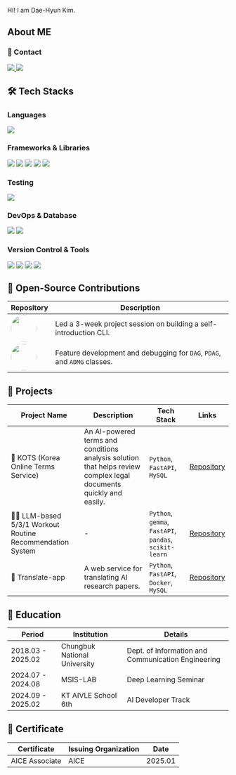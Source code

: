 HI! I am Dae-Hyun Kim. <br>

## About ME

### 📧 Contact
<a href="mailto:daehyun99@kakao.com">
    <img src="https://img.shields.io/badge/daehyun99@kakao.com-FEE500?style=for-the-badge&logo=maildotru&logoColor=black"/>
</a>
<a href="https://www.linkedin.com/in/daehyun-kim-5084b9333/" target="_blank">
    <img src="https://img.shields.io/badge/LinkedIn-0A66C2?style=for-the-badge&logo=linkedin&logoColor=white"/>
</a>

## 🛠 Tech Stacks
### Languages
<img src="https://img.shields.io/badge/Python-3776AB?style=for-the-badge&logo=python&logoColor=white"/>

### Frameworks & Libraries
<img src="https://img.shields.io/badge/FastAPI-009688?style=for-the-badge&logo=fastapi&logoColor=white"/>
<img src="https://img.shields.io/badge/PyTorch-EE4C2C?style=for-the-badge&logo=pytorch&logoColor=white"/>
<img src="https://img.shields.io/badge/TensorFlow-FF6F00?style=for-the-badge&logo=tensorflow&logoColor=white"/>
<img src="https://img.shields.io/badge/Pandas-150458?style=for-the-badge&logo=pandas&logoColor=white"/>
<img src="https://img.shields.io/badge/Scikit--learn-F7931E?style=for-the-badge&logo=scikit-learn&logoColor=white"/>

### Testing
<img src="https://img.shields.io/badge/Pytest-0A9EDC?style=for-the-badge&logo=pytest&logoColor=white"/>

### DevOps & Database
<img src="https://img.shields.io/badge/Docker-2496ED?style=for-the-badge&logo=docker&logoColor=white"/>
<img src="https://img.shields.io/badge/MySQL-4479A1?style=for-the-badge&logo=mysql&logoColor=white"/>

### Version Control & Tools
<img src="https://img.shields.io/badge/Git-F05032?style=for-the-badge&logo=git&logoColor=white"/>
<img src="https://img.shields.io/badge/GitHub-181717?style=for-the-badge&logo=github&logoColor=white"/>
<img src="https://img.shields.io/badge/Notion-000000?style=for-the-badge&logo=notion&logoColor=white"/>
<img src="https://img.shields.io/badge/GitHub%20Wiki-0366D6?style=for-the-badge&logo=github&logoColor=white"/>


## 🤝 Open-Source Contributions
| Repository | Description |
| --- | --- |
| [<img src="https://github.com/hellopy-korea.png" width="60" height="60" style="border-radius:50%;">](https://github.com/HelloPy-Korea/CLIck-Me) | Led a 3-week project session on building a self-introduction CLI.|
| [<img src="https://github.com/pgmpy.png" width="60" height="60" style="border-radius:50%;">](https://github.com/pgmpy/pgmpy) | Feature development and debugging for `DAG`, `PDAG`, and `ADMG` classes. |

## 🚀 Projects
| Project Name | Description | Tech Stack | Links |
| --- | --- | --- | --- |
| 🧭 KOTS (Korea Online Terms Service) | An AI-powered terms and conditions analysis solution that helps review complex legal documents quickly and easily. | `Python`, `FastAPI`, `MySQL` | [Repository](https://github.com/TermCompass) |
| 🏋️‍♀️ LLM-based 5/3/1 Workout Routine Recommendation System | - | `Python`, `gemma`, `FastAPI`, `pandas`, `scikit-learn` | [Repository](https://github.com/daehyun99/LLM-531-Workout-Recommender) |
| 📝 Translate-app | A web service for translating AI research papers. | `Python`, `FastAPI`, `Docker`, `MySQL` | [Repository](https://github.com/daehyun99/Translate-app) |

## 🏫 Education
| Period | Institution | Details |
| --- | --- | --- |
| 2018.03 - 2025.02 | Chungbuk National University | Dept. of Information and Communication Engineering |
| 2024.07 - 2024.08 | MSIS-LAB | Deep Learning Seminar |
| 2024.09 - 2025.02 | KT AIVLE School 6th | AI Developer Track |

## 🏅 Certificate
| Certificate | Issuing Organization | Date |
| --- | --- | --- |
| AICE Associate | AICE | 2025.01 |
